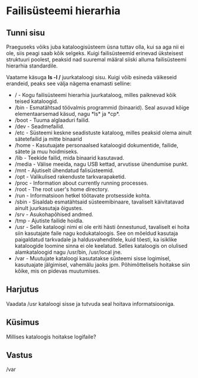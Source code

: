 ﻿# Failisüsteemi hierarhia

## Tunni sisu

Praeguseks võiks juba kataloogisüsteem üsna tuttav olla, kui sa aga nii ei ole, siis peagi saab kõik selgeks. Kuigi failisüsteemid erinevad üksteisest struktuuri poolest, peaksid nad suuremal määral siiski alluma failisüsteemi hierarhia standardile.

Vaatame käsuga <b>ls -l /</b> juurkataloogi sisu. Kuigi võib esineda väikeseid erandeid, peaks see välja nägema enamasti selline:

<ul>
<li>/ - Kogu failisüsteemi hierarhia juurkataloog, milles paiknevad kõik teised kataloogid.</li>
<li>/bin - Esmatähtsad töövalmis programmid (binaarid). Seal asuvad kõige elementaarsemad käsud, nagu *ls* ja *cp*.</li>
<li>/boot - Tuuma alglaaduri failid.</li>
<li>/dev - Seadmefailid.</li>
<li>/etc - Süsteemi keskne seadistuste kataloog, milles peaksid olema ainult sätetefailid ja mitte binaarid</li>
<li>/home - Kasutuajate personaalsed kataloogid dokumentide, failide, sätete ja muu hoidmiseks. </li>
<li>/lib - Teekide failid, mida binaarid kasutavad.</li>
<li>/media - Välise meeida, nagu USB kettad, arvutisse ühendumise punkt.</li>
<li>/mnt - Ajutiselt ühendatud falisüsteemid.</li>
<li>/opt - Valikulised rakenduste tarkvarapaketid.</li>
<li>/proc - Information about currently running processes.</li>
<li>/root - The root user's home directory.</li>
<li>/run - Informatsioon hetkel töötavate protsesside kohta.</li>
<li>/sbin - Sisaldab esmatähtsaid süsteemibinaare, tavaliselt käivitatavad ainult juurkasutaja õigustes.</li>
<li>/srv - Asukohapõhised andmed.</li>
<li>/tmp - Ajutiste failide hoidla. </li>
<li>/usr - Selle kataloogi nimi ei ole eriti hästi õnnestunud, tavaliselt ei hoita siin kasutajate faile nagu kodukataloogis. See on mõeldud kasutaja paigaldatud tarkvadale ja haldusvahenditele, kuid tõesti, ka isiklike kataloogide loomine sinna ei ole keelatud. Selles kataloogis on olulised alamkataloogid nagu /usr/bin, /usr/local jne.</li>
<li>/var - Muutujate kataloogi kasutatakse süsteemi sisse logimisel, kasutuajate jälgimisel, vahemälu jaoks jpm. Põhimõttelisels hoitakse siin kõike, mis on pidevas muutumises.</li>
</ul>

## Harjutus

Vaadata /usr kataloogi sisse ja tutvuda seal hoitava informatsiooniga.

## Küsimus

Millises kataloogis hoitakse logifaile?

## Vastus

/var
